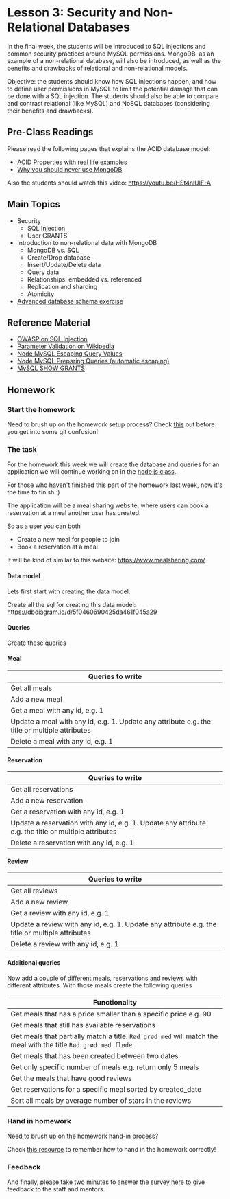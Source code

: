 # Lesson 3: Security and Non-Relational Databases

In the final week, the students will be introduced to SQL injections and common security practices around MySQL permissions. MongoDB, as an example of a non-relational database, will also be introduced, as well as the benefits and drawbacks of relational and non-relational models.

Objective: the students should know how SQL injections happen, and how to define user permissions in MySQL to limit the potential damage that can be done with a SQL injection. The students should also be able to compare and contrast relational (like MySQL) and NoSQL databases (considering their benefits and drawbacks).

## Pre-Class Readings

Please read the following pages that explains the ACID database model:

- [ACID Properties with real life examples](https://medium.com/%40tushar.rooks/acid-properties-with-real-life-examples-b83a37667338)
- [Why you should never use MongoDB](http://www.sarahmei.com/blog/2013/11/11/why-you-should-never-use-mongodb) <!-- no-https -->

Also the students should watch this video: <https://youtu.be/HSt4nlUIF-A>

## Main Topics

- Security
  - SQL Injection
  - User GRANTS
- Introduction to non-relational data with MongoDB
  - MongoDB vs. SQL
  - Create/Drop database
  - Insert/Update/Delete data
  - Query data
  - Relationships: embedded vs. referenced
  - Replication and sharding
  - Atomicity
- [Advanced database schema exercise](social_media_exercise.md)

## Reference Material

- [OWASP on SQL Injection](https://owasp.org/www-community/attacks/SQL_Injection)
- [Parameter Validation on Wikipedia](https://en.wikipedia.org/wiki/Parameter_validation)
- [Node MySQL Escaping Query Values](https://github.com/mysqljs/mysql#escaping-query-values)
- [Node MySQL Preparing Queries (automatic escaping)](https://github.com/mysqljs/mysql#preparing-queries)
- [MySQL SHOW GRANTS](https://dev.mysql.com/doc/refman/8.0/en/show-grants.html)

## Homework

### Start the homework

Need to brush up on the homework setup process? Check [this](https://github.com/HackYourFuture-CPH/Git/blob/main/homework-submission.md) out before you get into some git confusion!

### The task

For the homework this week we will create the database and queries for an application we will continue working on in the [node js class](https://github.com/HackYourFuture-CPH/node.js).

For those who haven't finished this part of the homework last week, now it's the time to finish :)

The application will be a meal sharing website, where users can book a reservation at a meal another user has created.

So as a user you can both

- Create a new meal for people to join
- Book a reservation at a meal

It will be kind of similar to this website: <https://www.mealsharing.com/>

#### Data model

Lets first start with creating the data model.

Create all the sql for creating this data model: <https://dbdiagram.io/d/5f0460690425da461f045a29>

#### Queries

Create these queries

#### Meal

| Queries to write                                                                              |
| --------------------------------------------------------------------------------------------- |
| Get all meals                                                                                 |
| Add a new meal                                                                                |
| Get a meal with any id, e.g. 1                                                                |
| Update a meal with any id, e.g. 1. Update any attribute e.g. the title or multiple attributes |
| Delete a meal with any id, e.g. 1                                                             |

#### Reservation

| Queries to write                                                                                     |
| ---------------------------------------------------------------------------------------------------- |
| Get all reservations                                                                                 |
| Add a new reservation                                                                                |
| Get a reservation with any id, e.g. 1                                                                |
| Update a reservation with any id, e.g. 1. Update any attribute e.g. the title or multiple attributes |
| Delete a reservation with any id, e.g. 1                                                             |

#### Review

| Queries to write                                                                                |
| ----------------------------------------------------------------------------------------------- |
| Get all reviews                                                                                 |
| Add a new review                                                                                |
| Get a review with any id, e.g. 1                                                                |
| Update a review with any id, e.g. 1. Update any attribute e.g. the title or multiple attributes |
| Delete a review with any id, e.g. 1                                                             |

#### Additional queries

Now add a couple of different meals, reservations and reviews with different attributes. With those meals create the following queries

| Functionality                                                                                                  |
| -------------------------------------------------------------------------------------------------------------- |
| Get meals that has a price smaller than a specific price e.g. 90                                               |
| Get meals that still has available reservations                                                                |
| Get meals that partially match a title. `Rød grød med` will match the meal with the title `Rød grød med fløde` |
| Get meals that has been created between two dates                                                              |
| Get only specific number of meals e.g. return only 5 meals                                                     |
| Get the meals that have good reviews                                                                           |
| Get reservations for a specific meal sorted by created_date                                                    |
| Sort all meals by average number of stars in the reviews                                                       |

### Hand in homework

Need to brush up on the homework hand-in process?

Check [this resource](https://github.com/HackYourFuture-CPH/Git/blob/main/homework-submission.md) to remember how to hand in the homework correctly!

### Feedback

And finally, please take two minutes to answer the survey [here](https://forms.gle/rDdPxPGW4piDuktLA) to give feedback to the staff and mentors.
